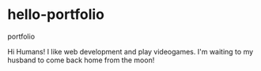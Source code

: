 # hello-portfolio
portfolio

Hi Humans!
I like web development and play videogames.
I'm waiting to my husband to come back home from the moon!
